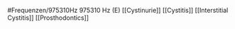 #Frequenzen/975310Hz
975310 Hz (E)
[[Cystinurie]]
[[Cystitis]]
[[Interstitial Cystitis]]
[[Prosthodontics]]